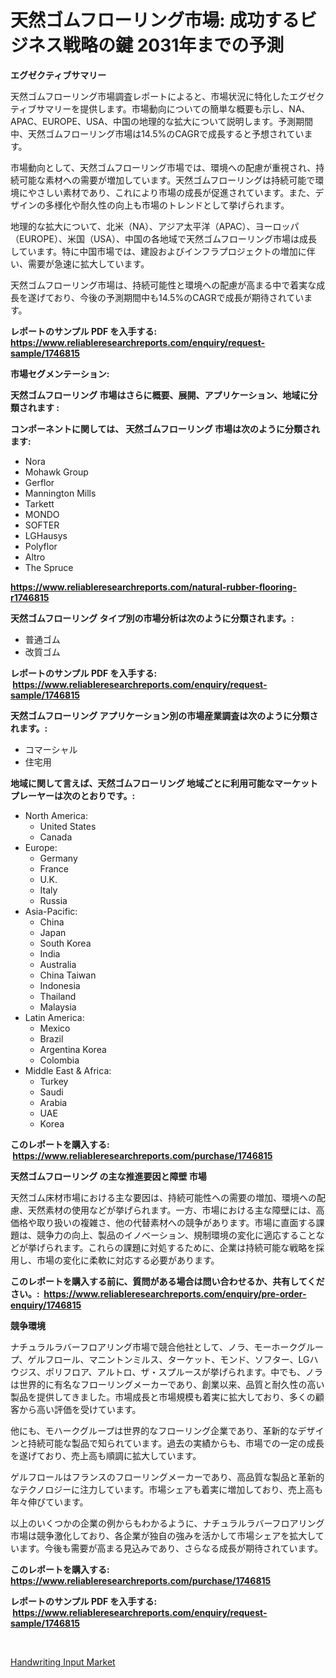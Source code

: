 <p><h1>天然ゴムフローリング市場: 成功するビジネス戦略の鍵 2031年までの予測</h1></p><p><strong>エグゼクティブサマリー</strong></p>
<p><p>天然ゴムフローリング市場調査レポートによると、市場状況に特化したエグゼクティブサマリーを提供します。市場動向についての簡単な概要も示し、NA、APAC、EUROPE、USA、中国の地理的な拡大について説明します。予測期間中、天然ゴムフローリング市場は14.5%のCAGRで成長すると予想されています。</p><p>市場動向として、天然ゴムフローリング市場では、環境への配慮が重視され、持続可能な素材への需要が増加しています。天然ゴムフローリングは持続可能で環境にやさしい素材であり、これにより市場の成長が促進されています。また、デザインの多様化や耐久性の向上も市場のトレンドとして挙げられます。</p><p>地理的な拡大について、北米（NA）、アジア太平洋（APAC）、ヨーロッパ（EUROPE）、米国（USA）、中国の各地域で天然ゴムフローリング市場は成長しています。特に中国市場では、建設およびインフラプロジェクトの増加に伴い、需要が急速に拡大しています。</p><p>天然ゴムフローリング市場は、持続可能性と環境への配慮が高まる中で着実な成長を遂げており、今後の予測期間中も14.5%のCAGRで成長が期待されています。</p></p>
<p><strong>レポートのサンプル PDF を入手する: <a href="https://www.reliableresearchreports.com/enquiry/request-sample/1746815">https://www.reliableresearchreports.com/enquiry/request-sample/1746815</a></strong></p>
<p><strong>市場セグメンテーション:</strong></p>
<p><strong> 天然ゴムフローリング 市場はさらに概要、展開、アプリケーション、地域に分類されます :</strong></p>
<p><strong>コンポーネントに関しては、 天然ゴムフローリング 市場は次のように分類されます: &nbsp;</strong></p>
<p><ul><li>Nora</li><li>Mohawk Group</li><li>Gerflor</li><li>Mannington Mills</li><li>Tarkett</li><li>MONDO</li><li>SOFTER</li><li>LGHausys</li><li>Polyflor</li><li>Altro</li><li>The Spruce</li></ul></p>
<p><strong><a href="https://www.reliableresearchreports.com/natural-rubber-flooring-r1746815">https://www.reliableresearchreports.com/natural-rubber-flooring-r1746815</a></strong></p>
<p><strong> 天然ゴムフローリング タイプ別の市場分析は次のように分類されます。:</strong></p>
<p><ul><li>普通ゴム</li><li>改質ゴム</li></ul></p>
<p><strong>レポートのサンプル PDF を入手する: &nbsp;<a href="https://www.reliableresearchreports.com/enquiry/request-sample/1746815">https://www.reliableresearchreports.com/enquiry/request-sample/1746815</a></strong></p>
<p><strong> 天然ゴムフローリング アプリケーション別の市場産業調査は次のように分類されます。:</strong></p>
<p><ul><li>コマーシャル</li><li>住宅用</li></ul></p>
<p><strong>地域に関して言えば、天然ゴムフローリング 地域ごとに利用可能なマーケットプレーヤーは次のとおりです。:</strong></p>
<p><ul>
    <li>
        North America:
        <ul>
            <li>United States</li>
            <li>Canada</li>
        </ul>
    </li>
    <li>
        Europe:
        <ul>
            <li>Germany</li>
            <li>France</li>
            <li>U.K.</li>
            <li>Italy</li>
            <li>Russia</li>
        </ul>
    </li>
    <li>
        Asia-Pacific:
        <ul>
            <li>China</li>
            <li>Japan</li>
            <li>South Korea</li>
            <li>India</li>
            <li>Australia</li>
            <li>China Taiwan</li>
            <li>Indonesia</li>
            <li>Thailand</li>
            <li>Malaysia</li>
        </ul>
    </li>
    <li>
        Latin America:
        <ul>
            <li>Mexico</li>
            <li>Brazil</li>
            <li>Argentina Korea</li>
            <li>Colombia</li>
        </ul>
    </li>
    <li>
        Middle East & Africa:
        <ul>
            <li>Turkey</li>
            <li>Saudi</li>
            <li>Arabia</li>
            <li>UAE</li>
            <li>Korea</li>
        </ul>
    </li>
    </ul></p>
<p><strong>このレポートを購入する: &nbsp;<a href="https://www.reliableresearchreports.com/purchase/1746815">https://www.reliableresearchreports.com/purchase/1746815</a></strong></p>
<p><strong>天然ゴムフローリング の主な推進要因と障壁 市場</strong></p>
<p><p>天然ゴム床材市場における主な要因は、持続可能性への需要の増加、環境への配慮、天然素材の使用などが挙げられます。一方、市場における主な障壁には、高価格や取り扱いの複雑さ、他の代替素材への競争があります。市場に直面する課題は、競争力の向上、製品のイノベーション、規制環境の変化に適応することなどが挙げられます。これらの課題に対処するために、企業は持続可能な戦略を採用し、市場の変化に柔軟に対応する必要があります。</p></p>
<p><strong>このレポートを購入する前に、質問がある場合は問い合わせるか、共有してください。:&nbsp; <a href="https://www.reliableresearchreports.com/enquiry/pre-order-enquiry/1746815">https://www.reliableresearchreports.com/enquiry/pre-order-enquiry/1746815</a></strong></p>
<p><strong>競争環境</strong></p>
<p><p>ナチュラルラバーフロアリング市場で競合他社として、ノラ、モーホークグループ、ゲルフロール、マニントンミルス、ターケット、モンド、ソフター、LGハウジス、ポリフロア、アルトロ、ザ・スプルースが挙げられます。中でも、ノラは世界的に有名なフローリングメーカーであり、創業以来、品質と耐久性の高い製品を提供してきました。市場成長と市場規模も着実に拡大しており、多くの顧客から高い評価を受けています。</p><p>他にも、モハークグループは世界的なフローリング企業であり、革新的なデザインと持続可能な製品で知られています。過去の実績からも、市場での一定の成長を遂げており、売上高も順調に拡大しています。</p><p>ゲルフロールはフランスのフローリングメーカーであり、高品質な製品と革新的なテクノロジーに注力しています。市場シェアも着実に増加しており、売上高も年々伸びています。</p><p>以上のいくつかの企業の例からもわかるように、ナチュラルラバーフロアリング市場は競争激化しており、各企業が独自の強みを活かして市場シェアを拡大しています。今後も需要が高まる見込みであり、さらなる成長が期待されています。</p></p>
<p><strong>このレポートを購入する: &nbsp; <a href="https://www.reliableresearchreports.com/purchase/1746815">https://www.reliableresearchreports.com/purchase/1746815</a></strong></p>
<p><strong>レポートのサンプル PDF を入手する: &nbsp;<a href="https://www.reliableresearchreports.com/enquiry/request-sample/1746815">https://www.reliableresearchreports.com/enquiry/request-sample/1746815</a></strong><strong></strong></p>
<p>&nbsp;</p>
<p><p><a href="https://github.com/YashRP12/Market-Research-Report-List-4/blob/main/handwriting-input-market.md">Handwriting Input Market</a></p></p>